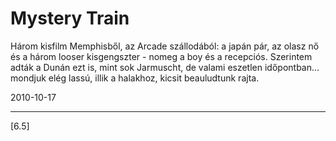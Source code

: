 # Mystery Train

Három kisfilm Memphisből, az Arcade szállodából: a japán pár, az olasz nő és a három looser kisgengszter - nomeg a boy és a recepciós. Szerintem adták a Dunán ezt is, mint sok Jarmuscht, de valami eszetlen időpontban... mondjuk elég lassú, illik a halakhoz, kicsit beauludtunk rajta.


2010-10-17 

----

[6.5]
